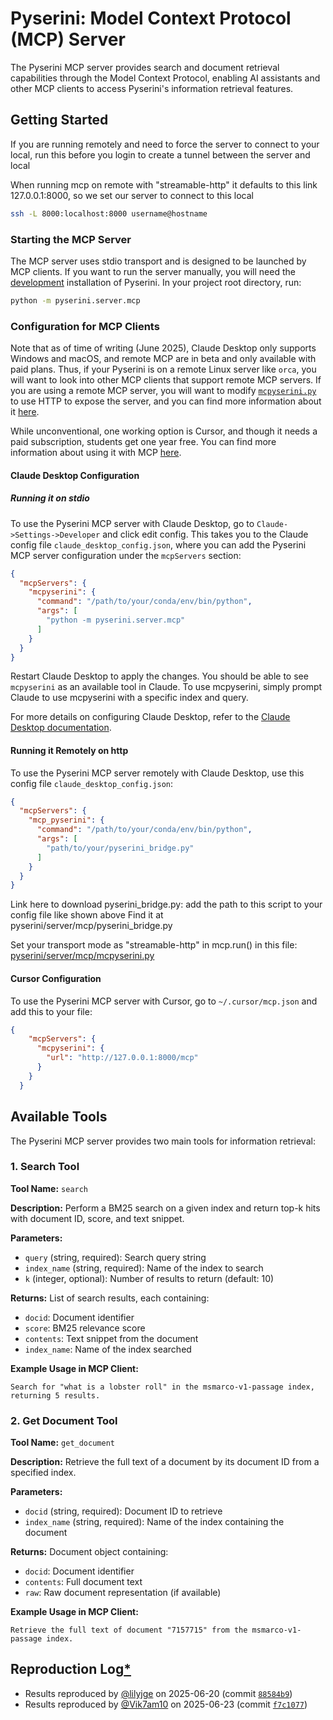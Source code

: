 # Pyserini: Model Context Protocol (MCP) Server

The Pyserini MCP server provides search and document retrieval capabilities through the Model Context Protocol, enabling AI assistants and other MCP clients to access Pyserini's information retrieval features.

## Getting Started

If you are running remotely and need to force the server to connect to your local, run this before you login to create a tunnel between the server and local 

When running mcp on remote with "streamable-http" it defaults to this link 127.0.0.1:8000, so we set our server to connect to this local

```bash
ssh -L 8000:localhost:8000 username@hostname
```

### Starting the MCP Server

The MCP server uses stdio transport and is designed to be launched by MCP clients. 
If you want to run the server manually, you will need the [development](https://github.com/castorini/pyserini/blob/master/docs/installation.md#development-installation) installation of Pyserini. In your project root directory, run:

```bash
python -m pyserini.server.mcp
```

### Configuration for MCP Clients

Note that as of time of writing (June 2025), Claude Desktop only supports Windows and macOS, and remote MCP are in beta and only available with paid plans. 
Thus, if your Pyserini is on a remote Linux server like `orca`, you will want to look into other MCP clients that support remote MCP servers.
If you are using a remote MCP server, you will want to modify [`mcpyserini.py`](../pyserini/server/mcp/mcpyserini.py) to use HTTP to expose the server, and you can find more information about it [here](https://gofastmcp.com/deployment/running-server#streamable-http).

While unconventional, one working option is Cursor, and though it needs a paid subscription, students get one year free.
You can find more information about using it with MCP [here](https://docs.cursor.com/context/model-context-protocol). 

#### Claude Desktop Configuration

##### Running it on stdio

To use the Pyserini MCP server with Claude Desktop, go to `Claude->Settings->Developer` and click edit config.
This takes you to the Claude config file `claude_desktop_config.json`, where you can add the Pyserini MCP server configuration under the `mcpServers` section:

```json
{
  "mcpServers": {
    "mcpyserini": {
      "command": "/path/to/your/conda/env/bin/python",
      "args": [
        "python -m pyserini.server.mcp"
      ]
    }
  }
}
```
Restart Claude Desktop to apply the changes. You should be able to see `mcpyserini` as an available tool in Claude. To use mcpyserini, simply prompt Claude to use mcpyserini with a specific index and query.

For more details on configuring Claude Desktop, refer to the [Claude Desktop documentation](https://modelcontextprotocol.io/quickstart/user).



#### Running it Remotely on http

To use the Pyserini MCP server remotely with Claude Desktop, use this config file `claude_desktop_config.json`:

```json
{
  "mcpServers": {
    "mcp_pyserini": {
      "command": "/path/to/your/conda/env/bin/python",
      "args": [
        "path/to/your/pyserini_bridge.py"
      ]
    }
  }
}
```

Link here to download pyserini_bridge.py: add the path to this script to your config file like shown above 
Find it at pyserini/server/mcp/pyserini_bridge.py


Set your transport mode as "streamable-http" in mcp.run() in this file: [pyserini/server/mcp/mcpyserini.py](https://github.com/castorini/pyserini/blob/master/pyserini/server/mcp/mcpyserini.py)

#### Cursor Configuration

To use the Pyserini MCP server with Cursor, go to `~/.cursor/mcp.json` and add this to your file:


```json
{
    "mcpServers": {
      "mcpyserini": {
        "url": "http://127.0.0.1:8000/mcp"
      }
    }
  }
```

## Available Tools

The Pyserini MCP server provides two main tools for information retrieval:

### 1. Search Tool

**Tool Name:** `search`

**Description:** Perform a BM25 search on a given index and return top-k hits with document ID, score, and text snippet.

**Parameters:**
- `query` (string, required): Search query string
- `index_name` (string, required): Name of the index to search
- `k` (integer, optional): Number of results to return (default: 10)

**Returns:** List of search results, each containing:
- `docid`: Document identifier
- `score`: BM25 relevance score
- `contents`: Text snippet from the document
- `index_name`: Name of the index searched

**Example Usage in MCP Client:**

```
Search for "what is a lobster roll" in the msmarco-v1-passage index, returning 5 results.
```

### 2. Get Document Tool

**Tool Name:** `get_document`

**Description:** Retrieve the full text of a document by its document ID from a specified index.

**Parameters:**
- `docid` (string, required): Document ID to retrieve
- `index_name` (string, required): Name of the index containing the document

**Returns:** Document object containing:
- `docid`: Document identifier
- `contents`: Full document text
- `raw`: Raw document representation (if available)

**Example Usage in MCP Client:**

```
Retrieve the full text of document "7157715" from the msmarco-v1-passage index.
```


## Reproduction Log[*](reproducibility.md)

+ Results reproduced by [@lilyjge](https://github.com/lilyjge) on 2025-06-20 (commit [`88584b9`](https://github.com/castorini/pyserini/commit/88584b982ac9878775be1ffb0b1a8673c0cccd3b))
+ Results reproduced by [@Vik7am10](https://github.com/Vik7am10) on 2025-06-23 (commit [`f7c1077`](https://github.com/castorini/pyserini/commit/f7c10776c486744b8f28f753df29036cdfd28389))